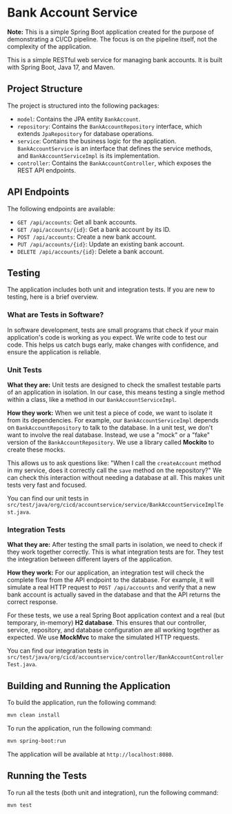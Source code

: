 # Bank Account Service

**Note:** This is a simple Spring Boot application created for the purpose of demonstrating a CI/CD pipeline. The focus is on the pipeline itself, not the complexity of the application.

This is a simple RESTful web service for managing bank accounts. It is built with Spring Boot, Java 17, and Maven.

## Project Structure

The project is structured into the following packages:

*   `model`: Contains the JPA entity `BankAccount`.
*   `repository`: Contains the `BankAccountRepository` interface, which extends `JpaRepository` for database operations.
*   `service`: Contains the business logic for the application. `BankAccountService` is an interface that defines the service methods, and `BankAccountServiceImpl` is its implementation.
*   `controller`: Contains the `BankAccountController`, which exposes the REST API endpoints.

## API Endpoints

The following endpoints are available:

*   `GET /api/accounts`: Get all bank accounts.
*   `GET /api/accounts/{id}`: Get a bank account by its ID.
*   `POST /api/accounts`: Create a new bank account.
*   `PUT /api/accounts/{id}`: Update an existing bank account.
*   `DELETE /api/accounts/{id}`: Delete a bank account.

## Testing

The application includes both unit and integration tests. If you are new to testing, here is a brief overview.

### What are Tests in Software?

In software development, tests are small programs that check if your main application's code is working as you expect. We write code to test our code. This helps us catch bugs early, make changes with confidence, and ensure the application is reliable.

### Unit Tests

**What they are:** Unit tests are designed to check the smallest testable parts of an application in isolation. In our case, this means testing a single method within a class, like a method in our `BankAccountServiceImpl`.

**How they work:** When we unit test a piece of code, we want to isolate it from its dependencies. For example, our `BankAccountServiceImpl` depends on `BankAccountRepository` to talk to the database. In a unit test, we don't want to involve the real database. Instead, we use a "mock" or a "fake" version of the `BankAccountRepository`. We use a library called **Mockito** to create these mocks.

This allows us to ask questions like: "When I call the `createAccount` method in my service, does it correctly call the `save` method on the repository?" We can check this interaction without needing a database at all. This makes unit tests very fast and focused.

You can find our unit tests in `src/test/java/org/cicd/accountservice/service/BankAccountServiceImplTest.java`.

### Integration Tests

**What they are:** After testing the small parts in isolation, we need to check if they work together correctly. This is what integration tests are for. They test the integration between different layers of the application.

**How they work:** For our application, an integration test will check the complete flow from the API endpoint to the database. For example, it will simulate a real HTTP request to `POST /api/accounts` and verify that a new bank account is actually saved in the database and that the API returns the correct response.

For these tests, we use a real Spring Boot application context and a real (but temporary, in-memory) **H2 database**. This ensures that our controller, service, repository, and database configuration are all working together as expected. We use **MockMvc** to make the simulated HTTP requests.

You can find our integration tests in `src/test/java/org/cicd/accountservice/controller/BankAccountControllerTest.java`.

## Building and Running the Application

To build the application, run the following command:

```bash
mvn clean install
```

To run the application, run the following command:

```bash
mvn spring-boot:run
```

The application will be available at `http://localhost:8080`.

## Running the Tests

To run all the tests (both unit and integration), run the following command:

```bash
mvn test
```
